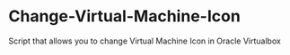 # Change-Virtual-Machine-Icon
Script that allows you to change Virtual Machine Icon in Oracle Virtualbox
